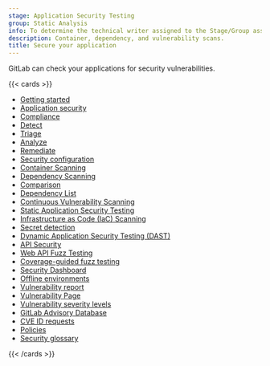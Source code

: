 ```yaml
---
stage: Application Security Testing
group: Static Analysis
info: To determine the technical writer assigned to the Stage/Group associated with this page, see https://handbook.gitlab.com/handbook/product/ux/technical-writing/#assignments
description: Container, dependency, and vulnerability scans.
title: Secure your application
---
```


GitLab can check your applications for security vulnerabilities.

{{< cards >}}

- [Getting started](get-started-security.md)
- [Application security](_index.md)
- [Compliance](../compliance/_index.md)
- [Detect](detect/_index.md)
- [Triage](triage/_index.md)
- [Analyze](analyze/_index.md)
- [Remediate](remediate/_index.md)
- [Security configuration](detect/security_configuration.md)
- [Container Scanning](container_scanning/_index.md)
- [Dependency Scanning](dependency_scanning/_index.md)
- [Comparison](comparison_dependency_and_container_scanning.md)
- [Dependency List](dependency_list/_index.md)
- [Continuous Vulnerability Scanning](continuous_vulnerability_scanning/_index.md)
- [Static Application Security Testing](sast/_index.md)
- [Infrastructure as Code (IaC) Scanning](iac_scanning/_index.md)
- [Secret detection](secret_detection/_index.md)
- [Dynamic Application Security Testing (DAST)](dast/_index.md)
- [API Security](api_security/_index.md)
- [Web API Fuzz Testing](api_fuzzing/_index.md)
- [Coverage-guided fuzz testing](coverage_fuzzing/_index.md)
- [Security Dashboard](security_dashboard/_index.md)
- [Offline environments](offline_deployments/_index.md)
- [Vulnerability report](vulnerability_report/_index.md)
- [Vulnerability Page](vulnerabilities/_index.md)
- [Vulnerability severity levels](vulnerabilities/severities.md)
- [GitLab Advisory Database](gitlab_advisory_database/_index.md)
- [CVE ID requests](cve_id_request.md)
- [Policies](policies/_index.md)
- [Security glossary](terminology/_index.md)

{{< /cards >}}
